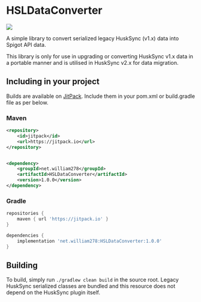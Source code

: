 # HSLDataConverter

[![](https://jitpack.io/v/net.william278/HSLDataConverter.svg)](https://jitpack.io/#net.william278/HSLDataConverter)

A simple library to convert serialized legacy HuskSync (v1.x) data into Spigot API data.

This library is only for use in upgrading or converting HuskSync v1.x data in a portable manner and is utilised in
HuskSync v2.x for data migration.

## Including in your project

Builds are available on [JitPack](https://jitpack.io/#net.william278/HSLDataConverter/). Include them in your pom.xml or
build.gradle file as per below.

### Maven

```xml
<repository>
    <id>jitpack</id>
    <url>https://jitpack.io</url>
</repository>
```

```xml

<dependency>
    <groupId>net.william278</groupId>
    <artifactId>HSLDataConverter</artifactId>
    <version>1.0.0</version>
</dependency>
```

### Gradle

```groovy
repositories {
    maven { url 'https://jitpack.io' }
}
```

```groovy
dependencies {
    implementation 'net.william278:HSLDataConverter:1.0.0'
}
```

## Building

To build, simply run `./gradlew clean build` in the source root. Legacy HuskSync serialized classes are bundled and this
resource does not depend on the HuskSync plugin itself.